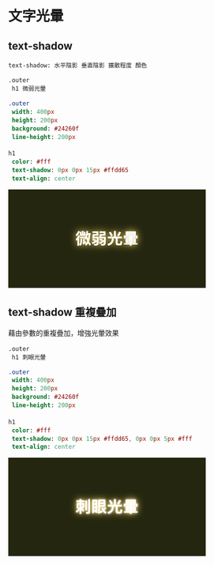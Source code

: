 # 文字光暈

## text-shadow

```
text-shadow: 水平陰影 垂直陰影 擴散程度 顏色
```

```pug
.outer
 h1 微弱光暈
```

```sass
.outer
 width: 400px
 height: 200px
 background: #24260f
 line-height: 200px

h1
 color: #fff
 text-shadow: 0px 0px 15px #ffdd65
 text-align: center
```

![](https://raw.githubusercontent.com/ianchen0419/notes/master/img/文字光暈/01.png)

## text-shadow 重複疊加

藉由參數的重複疊加，增強光暈效果

```pug
.outer
 h1 刺眼光暈
```

```sass
.outer
 width: 400px
 height: 200px
 background: #24260f
 line-height: 200px

h1
 color: #fff
 text-shadow: 0px 0px 15px #ffdd65, 0px 0px 5px #fff
 text-align: center
```

![](https://raw.githubusercontent.com/ianchen0419/notes/master/img/文字光暈/02.png)


